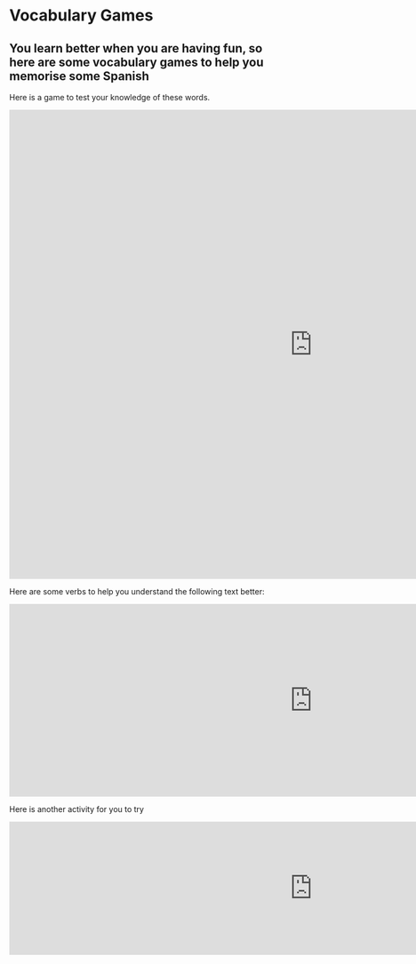 <h1>Vocabulary Games</h1>

<h2>You learn better when you are having fun, so here are some vocabulary games to help you memorise some Spanish</h2>





<p>Here is a game to test your knowledge of these words.</p>

<iframe src="https://h5p.org/h5p/embed/1063367" width="1090" height="845" frameborder="0" allowfullscreen="allowfullscreen" allow="geolocation *; microphone *; camera *; midi *; encrypted-media *"></iframe><script src="https://h5p.org/sites/all/modules/h5p/library/js/h5p-resizer.js" charset="UTF-8"></script>


<p>Here are some verbs to help you understand the following text better:</p>


<iframe src="https://h5p.org/h5p/embed/1063306" width="1090" height="347" frameborder="0" allowfullscreen="allowfullscreen" allow="geolocation *; microphone *; camera *; midi *; encrypted-media *"></iframe><script src="https://h5p.org/sites/all/modules/h5p/library/js/h5p-resizer.js" charset="UTF-8"></script>



<p>Here is another activity for you to try</p>

<iframe src="https://h5p.org/h5p/embed/1063417" width="1090" height="240" frameborder="0" allowfullscreen="allowfullscreen" allow="geolocation *; microphone *; camera *; midi *; encrypted-media *"></iframe><script src="https://h5p.org/sites/all/modules/h5p/library/js/h5p-resizer.js" charset="UTF-8"></script>
